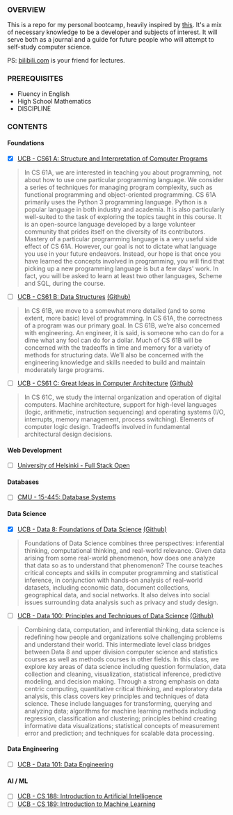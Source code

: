### OVERVIEW

This is a repo for my personal bootcamp, heavily inspired by [this](https://www.reddit.com/r/learnprogramming/comments/ortnef/a_super_harsh_guide_to_learning_computer_science/). It's a mix of necessary knowledge to be a developer and subjects of interest. It will serve both as a journal and a guide for future people who will attempt to self-study computer science.

PS: [bilibili.com](https://www.bilibili.com/) is your friend for lectures.

### PREREQUISITES

- Fluency in English
- High School Mathematics
- DISCIPLINE

### CONTENTS

#### Foundations
- [x] [UCB - CS61 A: Structure and Interpretation of Computer Programs](https://cs61a.org/)

> In CS 61A, we are interested in teaching you about programming, not about how to use one particular programming language. We consider a series of techniques for managing program complexity, such as functional programming and object-oriented programming.
CS 61A primarily uses the Python 3 programming language. Python is a popular language in both industry and academia. It is also particularly well-suited to the task of exploring the topics taught in this course. It is an open-source language developed by a large volunteer community that prides itself on the diversity of its contributors.
Mastery of a particular programming language is a very useful side effect of CS 61A. However, our goal is not to dictate what language you use in your future endeavors. Instead, our hope is that once you have learned the concepts involved in programming, you will find that picking up a new programming language is but a few days' work. In fact, you will be asked to learn at least two other languages, Scheme and SQL, during the course.

- [ ] [UCB - CS61 B: Data Structures](https://sp21.datastructur.es/) [(Github)](https://github.com/orgs/Berkeley-CS61B/repositories)

> In CS 61B, we move to a somewhat more detailed (and to some extent, more basic) level of programming.
In CS 61A, the correctness of a program was our primary goal. In CS 61B, we’re also concerned with engineering. An engineer, it is said, is someone who can do for a dime what any fool can do for a dollar. Much of CS 61B will be concerned with the tradeoffs in time and memory for a variety of methods for structuring data. We’ll also be concerned with the engineering knowledge and skills needed to build and maintain moderately large programs.

- [ ] [UCB - CS61 C: Great Ideas in Computer Architecture](https://cs61c.org/fa22/) [(Github)](https://github.com/orgs/61c-teach/repositories)

> In CS 61C, we study the internal organization and operation of digital computers. Machine architecture, support for high-level languages (logic, arithmetic, instruction sequencing) and operating systems (I/O, interrupts, memory management, process switching). Elements of computer logic design. Tradeoffs involved in fundamental architectural design decisions. 

#### Web Development
- [ ] [University of Helsinki - Full Stack Open](https://fullstackopen.com/en/)

#### Databases
- [ ] [CMU - 15-445: Database Systems](https://15445.courses.cs.cmu.edu/fall2022/)

#### Data Science
- [x] [UCB - Data 8: Foundations of Data Science](http://data8.org/fa22/) [(Github)](https://github.com/orgs/data-8/repositories)

> Foundations of Data Science combines three perspectives: inferential thinking, computational thinking, and real-world relevance. Given data arising from some real-world phenomenon, how does one analyze that data so as to understand that phenomenon? The course teaches critical concepts and skills in computer programming and statistical inference, in conjunction with hands-on analysis of real-world datasets, including economic data, document collections, geographical data, and social networks. It also delves into social issues surrounding data analysis such as privacy and study design.
    
- [ ] [UCB - Data 100: Principles and Techniques of Data Science](https://ds100.org/sp22/) [(Github)](https://github.com/orgs/DS-100/repositories)

> Combining data, computation, and inferential thinking, data science is redefining how people and organizations solve challenging problems and understand their world. This intermediate level class bridges between Data 8 and upper division computer science and statistics courses as well as methods courses in other fields. In this class, we explore key areas of data science including question formulation, data collection and cleaning, visualization, statistical inference, predictive modeling, and decision making. Through a strong emphasis on data centric computing, quantitative critical thinking, and exploratory data analysis, this class covers key principles and techniques of data science. These include languages for transforming, querying and analyzing data; algorithms for machine learning methods including regression, classification and clustering; principles behind creating informative data visualizations; statistical concepts of measurement error and prediction; and techniques for scalable data processing.

#### Data Engineering
- [ ] [UCB - Data 101: Data Engineering](https://data101.org/)

#### AI / ML
- [ ] [UCB - CS 188: Introduction to Artificial Intelligence](https://inst.eecs.berkeley.edu/~cs188/fa22/)
- [ ] [UCB - CS 189: Introduction to Machine Learning](https://people.eecs.berkeley.edu/~jrs/189/)
